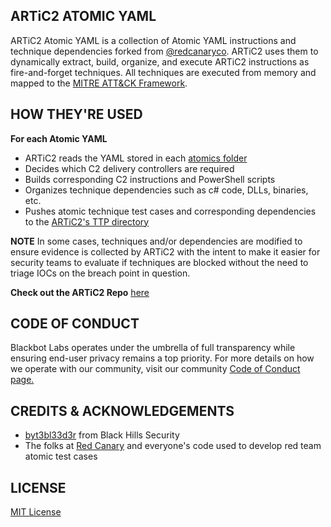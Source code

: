 ## ARTiC2 ATOMIC YAML

ARTiC2 Atomic YAML is a collection of Atomic YAML instructions and technique dependencies forked from [@redcanaryco](https://github.com/redcanaryco). ARTiC2 uses them to dynamically extract, build, organize, and execute ARTiC2 instructions as fire-and-forget techniques. All techniques are executed from memory and mapped to the [MITRE ATT&CK Framework](https://attack.blackbot.io). 


## HOW THEY'RE USED

**For each Atomic YAML**

- ARTiC2 reads the YAML stored in each [atomics folder](https://github.com/blackbotinc/ARTiC2-Atomic-YAML/tree/master/atomics) 
- Decides which C2 delivery controllers are required
- Builds corresponding C2 instructions and PowerShell scripts
- Organizes technique dependencies such as c# code, DLLs, binaries, etc.
- Pushes atomic technique test cases and corresponding dependencies to the [ARTiC2's TTP directory](https://github.com/blackbotinc/Atomic-Red-Team-Intelligence-C2/tree/master/blackbot/core/wss/ttp)

**NOTE** In some cases, techniques and/or dependencies are modified to ensure evidence is collected by ARTiC2 with the intent to make it easier for security teams to evaluate if techniques are blocked without the need to triage IOCs on the breach point in question.  

**Check out the ARTiC2 Repo** [here](https://github.com/blackbotinc/Atomic-Red-Team-Intelligence-C2)



## CODE OF CONDUCT

Blackbot Labs operates under the umbrella of full transparency while ensuring end-user privacy remains a top priority. For more details on how we operate with our community, visit our community [Code of Conduct page.](https://blackbot.io/code-of-conduct)

## CREDITS & ACKNOWLEDGEMENTS
- [byt3bl33d3r](https://github.com/byt3bl33d3r) from Black Hills Security 
- The folks at [Red Canary](https://redcanary.com/) and everyone's code used to develop red team atomic test cases


## LICENSE
[MIT License](https://github.com/blackbotinc/ARTiC2-Atomic-YAML/blob/master/LICENSE)

